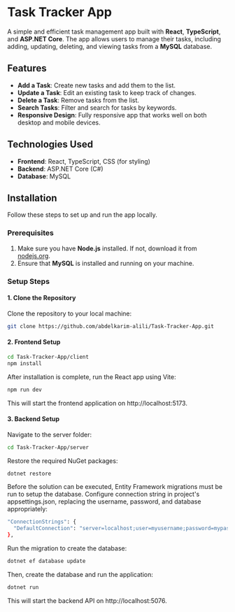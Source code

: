 # Task Tracker App

A simple and efficient task management app built with **React**, **TypeScript**, and **ASP.NET Core**. The app allows users to manage their tasks, including adding, updating, deleting, and viewing tasks from a **MySQL** database.

## Features

- **Add a Task**: Create new tasks and add them to the list.
- **Update a Task**: Edit an existing task to keep track of changes.
- **Delete a Task**: Remove tasks from the list.
- **Search Tasks**: Filter and search for tasks by keywords.
- **Responsive Design**: Fully responsive app that works well on both desktop and mobile devices.

## Technologies Used

- **Frontend**: React, TypeScript, CSS (for styling)
- **Backend**: ASP.NET Core (C#)
- **Database**: MySQL

## Installation

Follow these steps to set up and run the app locally.

### Prerequisites

1. Make sure you have **Node.js** installed. If not, download it from [nodejs.org](https://nodejs.org/).
2. Ensure that **MySQL** is installed and running on your machine.

### Setup Steps

#### 1. Clone the Repository

Clone the repository to your local machine:

```bash
git clone https://github.com/abdelkarim-alili/Task-Tracker-App.git
```

#### 2. Frontend Setup

```bash
cd Task-Tracker-App/client
npm install
```

After installation is complete, run the React app using Vite:

```bash
npm run dev
```

This will start the frontend application on http://localhost:5173.

#### 3. Backend Setup

Navigate to the server folder:

```bash
cd Task-Tracker-App/server
```

Restore the required NuGet packages:

```bash
dotnet restore
```

Before the solution can be executed, Entity Framework migrations must be run to setup the database.
Configure connection string in project's appsettings.json, replacing the username, password, and database appropriately:

```bash
"ConnectionStrings": {
  "DefaultConnection": "server=localhost;user=myusername;password=mypassword;database=mydatabase;"
},
```

Run the migration to create the database:

```bash
dotnet ef database update
```

Then, create the database and run the application:

```bash
dotnet run
```
This will start the backend API on http://localhost:5076.
